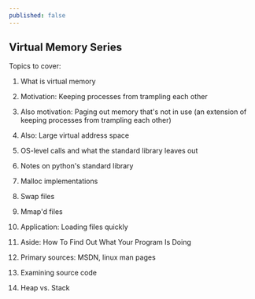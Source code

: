 ```yaml
---
published: false
---
```

## Virtual Memory Series

Topics to cover:
1. What is virtual memory
  1. Motivation: Keeping processes from trampling each other
  2. Also motivation: Paging out memory that's not in use (an extension of keeping processes from trampling each other)
  3. Also: Large virtual address space
2. OS-level calls and what the standard library leaves out
  1. Notes on python's standard library
2. Malloc implementations
3. Swap files
4. Mmap'd files
  5. Application: Loading files quickly


2. Aside: How To Find Out What Your Program Is Doing
  1. Primary sources: MSDN, linux man pages
  2. Examining source code
  3. Heap vs. Stack 